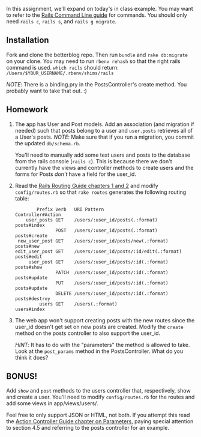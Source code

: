 In this assignment, we'll expand on today's in class example.
You may want to refer to the [Rails Command Line guide][rails-cli] for commands.
You should only need `rails c`, `rails s`, and `rails g migrate`.

## Installation

Fork and clone the betterblog repo. Then run `bundle` and `rake db:migrate` on your clone.
You may need to run `rbenv rehash` so that the right rails command is used. `which rails`
should return: `/Users/$YOUR_USERNAME/.rbenv/shims/rails`

*NOTE*: There is a binding.pry in the PostsController's create method. You probably want to take that out. :)

## Homework

1. The app has User and Post models. Add an association (and migration if needed)
   such that posts belong to a user and `user.posts` retrieves all of a User's posts.
   *NOTE*: Make sure that if you run a migration, you commit the updated `db/schema.rb`.

    You'll need to manually add some test users and posts to the database from the rails console (`rails c`).
    This is because there we don't currently have the views and controller methods to create users
    and the forms for Posts *don't* have a field for the user_id.

2. Read the [Rails Routing Guide chapters 1 and 2][routing] and modify `config/routes.rb`
   so that `rake routes` generates the following routing table:

   ```
           Prefix Verb   URI Pattern                              Controller#Action
       user_posts GET    /users/:user_id/posts(.:format)          posts#index
                  POST   /users/:user_id/posts(.:format)          posts#create
    new_user_post GET    /users/:user_id/posts/new(.:format)      posts#new
   edit_user_post GET    /users/:user_id/posts/:id/edit(.:format) posts#edit
        user_post GET    /users/:user_id/posts/:id(.:format)      posts#show
                  PATCH  /users/:user_id/posts/:id(.:format)      posts#update
                  PUT    /users/:user_id/posts/:id(.:format)      posts#update
                  DELETE /users/:user_id/posts/:id(.:format)      posts#destroy
            users GET    /users(.:format)                         users#index
   ```

3. The web app won't support creating posts with the new routes since
   the user_id doesn't get set on new posts are created. Modify the `create` method
   on the posts controller to also support the user_id.

    *HINT*: It has to do with the "parameters" the method is allowed to take. Look at the
    `post_params` method in the PostsController. What do you think it does?

## BONUS!

Add `show` and `post` methods to the users controller that, respectively,
show and create a user. You'll need to modify `config/routes.rb` for the routes
and add some views in app/views/users/.

Feel free to only support JSON or HTML, not both. If you attempt this read the
[Action Controller Guide chapter on Parameters][params], paying special attention
to section 4.5 and referring to the posts controller for an example.

[rails-cli]: http://guides.rubyonrails.org/command_line.html
[params]: http://guides.rubyonrails.org/action_controller_overview.html#parameters
[routing]: http://guides.rubyonrails.org/routing.html
